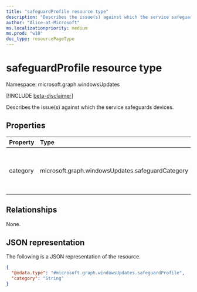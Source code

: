 ```yaml
---
title: "safeguardProfile resource type"
description: "Describes the issue(s) against which the service safeguards devices."
author: "Alice-at-Microsoft"
ms.localizationpriority: medium
ms.prod: "w10"
doc_type: resourcePageType
---
```


# safeguardProfile resource type

Namespace: microsoft.graph.windowsUpdates

[!INCLUDE [beta-disclaimer](../../includes/beta-disclaimer.md)]

Describes the issue(s) against which the service safeguards devices.

## Properties
|Property|Type|Description|
|:---|:---|:---|
|category|microsoft.graph.windowsUpdates.safeguardCategory|Specifies the category of safeguards. The possible values are: `likelyIssues`.|

## Relationships
None.

## JSON representation
The following is a JSON representation of the resource.
<!-- {
  "blockType": "resource",
  "@odata.type": "microsoft.graph.windowsUpdates.safeguardProfile"
}
-->
``` json
{
  "@odata.type": "#microsoft.graph.windowsUpdates.safeguardProfile",
  "category": "String"
}
```


